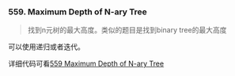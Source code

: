 ### 559. Maximum Depth of N-ary Tree

> 找到n元树的最大高度。类似的题目是找到binary tree的最大高度

可以使用递归或者迭代。

详细代码可看[559 Maximum Depth of N-ary Tree](../../leetcode/tree/559_Maximum_Depth_of_N-ary_Tree.js)